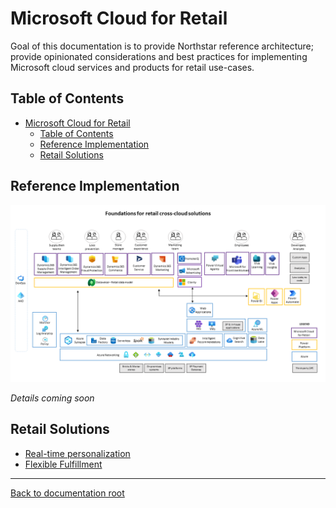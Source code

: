 # Microsoft Cloud for Retail

Goal of this documentation is to provide Northstar reference architecture; provide opinionated considerations and best practices for implementing Microsoft cloud services and products for retail use-cases.

## Table of Contents

- [Microsoft Cloud for Retail](#microsoft-cloud-for-retail)
  - [Table of Contents](#table-of-contents)
  - [Reference Implementation](#reference-implementation)
  - [Retail Solutions](#retail-solutions)

## Reference Implementation

![reference-implementation](./media/mc4r-reference-architecture.png)

*Details coming soon*

## Retail Solutions

- [Real-time personalization](./solutions/realtimePersonalization/README.md)
- [Flexible Fulfillment](./solutions/flexibleFulfillment/README.md)

---

[Back to documentation root](../README.md)
